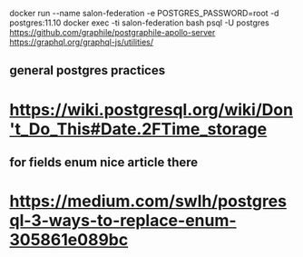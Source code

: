 docker run --name salon-federation -e POSTGRES_PASSWORD=root -d postgres:11.10
docker exec -ti salon-federation bash
psql -U postgres 
https://github.com/graphile/postgraphile-apollo-server 
https://graphql.org/graphql-js/utilities/

## general postgres practices
# https://wiki.postgresql.org/wiki/Don't_Do_This#Date.2FTime_storage


## for fields enum nice article there
# https://medium.com/swlh/postgresql-3-ways-to-replace-enum-305861e089bc

